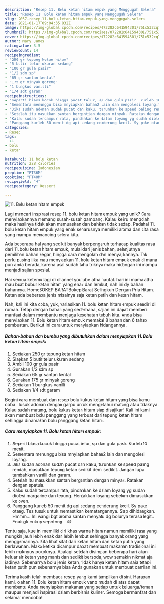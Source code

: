 ```yaml
---
description: "Resep 11. Bolu ketan hitam empuk yang Menggugah Selera"
title: "Resep 11. Bolu ketan hitam empuk yang Menggugah Selera"
slug: 2057-resep-11-bolu-ketan-hitam-empuk-yang-menggugah-selera
date: 2021-01-17T09:04:35.832Z
image: https://img-global.cpcdn.com/recipes/072282c641594301/751x532cq70/11-bolu-ketan-hitam-empuk-foto-resep-utama.jpg
thumbnail: https://img-global.cpcdn.com/recipes/072282c641594301/751x532cq70/11-bolu-ketan-hitam-empuk-foto-resep-utama.jpg
cover: https://img-global.cpcdn.com/recipes/072282c641594301/751x532cq70/11-bolu-ketan-hitam-empuk-foto-resep-utama.jpg
author: Mary James
ratingvalue: 3.5
reviewcount: 14
recipeingredient:
- "250 gr tepung ketan hitam"
- "5 butir telur ukuran sedang"
- "100 gr gula pasir"
- "1/2 sdm sp"
- "65 gr santan kental"
- "175 gr minyak goreng"
- "1 bungkus vanilli"
- "1/4 sdt garam"
recipeinstructions:
- "Seperti biasa kocok hingga pucat telur, sp dan gula pasir. Kurleb 10 menit."
- "Sementara menunggu bisa mnyiapkan bahan2 lain dan mengolesi loyang."
- "Jika sudah adonan sudah pucat dan kaku, turunkan ke speed paling rendah, masukkan tepung ketan sedikit demi sedikit. Jangan lupa tambahkan vanilli dan garam."
- "Setelah itu masukkan santan bergantian dengan minyak. Ratakan dengan spatula."
- "Kalau sudah tercampur rata, pindahkan ke dalam loyang yg sudah diolesi margarine dan tepung. Hentakkan loyang sebelum dimasukkan ke oven."
- "Panggang kurleb 50 menit dg api sedang cenderung kecil. Sy pake otang. Tes tusuk untuk memastikan kematangannya. Siap dihidangkan. Hmmm... Ini wangi bgt aroma santan menyatu dg bolunya terasa legit.. Enak gk cukup sepotong... 😋"
categories:
- Resep
tags:
- 11
- bolu
- ketan

katakunci: 11 bolu ketan 
nutrition: 228 calories
recipecuisine: Indonesian
preptime: "PT36M"
cooktime: "PT40M"
recipeyield: "4"
recipecategory: Dessert

---
```



![11. Bolu ketan hitam empuk](https://img-global.cpcdn.com/recipes/072282c641594301/751x532cq70/11-bolu-ketan-hitam-empuk-foto-resep-utama.jpg)

Lagi mencari inspirasi resep 11. bolu ketan hitam empuk yang unik? Cara menyiapkannya memang susah-susah gampang. Kalau keliru mengolah maka hasilnya tidak akan memuaskan dan bahkan tidak sedap. Padahal 11. bolu ketan hitam empuk yang enak seharusnya memiliki aroma dan cita rasa yang mampu memancing selera kita.

Ada beberapa hal yang sedikit banyak berpengaruh terhadap kualitas rasa dari 11. bolu ketan hitam empuk, mulai dari jenis bahan, selanjutnya pemilihan bahan segar, hingga cara mengolah dan menyajikannya. Tak perlu pusing jika mau menyiapkan 11. bolu ketan hitam empuk enak di mana pun anda berada, karena asal sudah tahu triknya maka hidangan ini mampu menjadi sajian spesial.

Hai semua.ketemu lagi di channel youtube atha naufal. hari ini mama atha mau buat bubur ketan hitam yang enak dan lembut, nah ini dy bahan bahannya. HomeBOKEP BARATBokep Barat Selingkuh Dengan Pria Hitam. Ketan ada beberapa jenis misalnya saja ketan putih dan ketan hitam.


Nah, kali ini kita coba, yuk, variasikan 11. bolu ketan hitam empuk sendiri di rumah. Tetap dengan bahan yang sederhana, sajian ini dapat memberi manfaat dalam membantu menjaga kesehatan tubuh kita. Anda bisa menyiapkan 11. Bolu ketan hitam empuk memakai 8 bahan dan 6 tahap pembuatan. Berikut ini cara untuk menyiapkan hidangannya.

<!--inarticleads1-->

##### Bahan-bahan dan bumbu yang dibutuhkan dalam menyiapkan 11. Bolu ketan hitam empuk:

1. Sediakan 250 gr tepung ketan hitam
1. Siapkan 5 butir telur ukuran sedang
1. Ambil 100 gr gula pasir
1. Gunakan 1/2 sdm sp
1. Sediakan 65 gr santan kental
1. Gunakan 175 gr minyak goreng
1. Sediakan 1 bungkus vanilli
1. Sediakan 1/4 sdt garam


Begini cara membuat dan resep bolu kukus ketan hitam yang bisa kamu coba. Tusuk adonan dengan garpu untuk mengetahui matang atau tidaknya. Kalau sudah matang, bolu kukus ketan hitam siap disajikan! Kali ini kami akan membuat bolu panggang yang terbuat dari tepung ketan hitam sehingga dinamakan bolu panggang ketan hitam. 

<!--inarticleads2-->

##### Cara menyiapkan 11. Bolu ketan hitam empuk:

1. Seperti biasa kocok hingga pucat telur, sp dan gula pasir. Kurleb 10 menit.
1. Sementara menunggu bisa mnyiapkan bahan2 lain dan mengolesi loyang.
1. Jika sudah adonan sudah pucat dan kaku, turunkan ke speed paling rendah, masukkan tepung ketan sedikit demi sedikit. Jangan lupa tambahkan vanilli dan garam.
1. Setelah itu masukkan santan bergantian dengan minyak. Ratakan dengan spatula.
1. Kalau sudah tercampur rata, pindahkan ke dalam loyang yg sudah diolesi margarine dan tepung. Hentakkan loyang sebelum dimasukkan ke oven.
1. Panggang kurleb 50 menit dg api sedang cenderung kecil. Sy pake otang. Tes tusuk untuk memastikan kematangannya. Siap dihidangkan. Hmmm... Ini wangi bgt aroma santan menyatu dg bolunya terasa legit.. Enak gk cukup sepotong... 😋


Tentu saja, kue ini memiliki ciri khas warna hitam namun memiliki rasa yang mungkin jauh lebih enak dan lebih lembut sehingga banyak orang yang menggemarinya. Kita lihat sifat dari ketan hitam dan ketan putih yang berlawanan. Maka ketika dicampur dapat membuat makanan tradisional ini lebih maknyus pokoknya. Apalagi setelah disimpan beberapa hari akan keluar air ketan yang manis dan sedikit bersoda, wow semakin nikmat aja jadinya. Sebenarnya bolu jenis ketan, tidak hanya ketan hitam saja tetapi ketan putih pun sebenarnya bisa Anda gunakan untuk membuat camilan ini. 

Terima kasih telah membaca resep yang kami tampilkan di sini. Harapan kami, olahan 11. Bolu ketan hitam empuk yang mudah di atas dapat membantu Anda menyiapkan makanan yang sedap untuk keluarga/teman maupun menjadi inspirasi dalam berbisnis kuliner. Semoga bermanfaat dan selamat mencoba!
